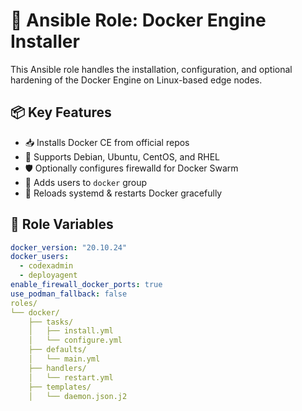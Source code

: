 # 🐳 Ansible Role: Docker Engine Installer

This Ansible role handles the installation, configuration, and optional hardening of the Docker Engine on Linux-based edge nodes.

## 📦 Key Features

- 📥 Installs Docker CE from official repos
- 🎯 Supports Debian, Ubuntu, CentOS, and RHEL
- 🛡️ Optionally configures firewalld for Docker Swarm
- 👥 Adds users to `docker` group
- 🔁 Reloads systemd & restarts Docker gracefully

## 🔧 Role Variables

```yaml
docker_version: "20.10.24"
docker_users:
  - codexadmin
  - deployagent
enable_firewall_docker_ports: true
use_podman_fallback: false
roles/
└── docker/
    ├── tasks/
    │   ├── install.yml
    │   └── configure.yml
    ├── defaults/
    │   └── main.yml
    ├── handlers/
    │   └── restart.yml
    ├── templates/
    │   └── daemon.json.j2
